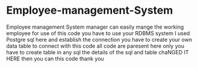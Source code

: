 # Employee-management-System
Employee management System manager can easily mange the working employee
for use of this code you have to use your RDBMS system I used Postgre sql here and establish the connection you have to create your own data table to connect with this code all code are paresent here only you have to create table in any sql the details of the sql and table chaNGED IT HERE then you can this code 
thank you
